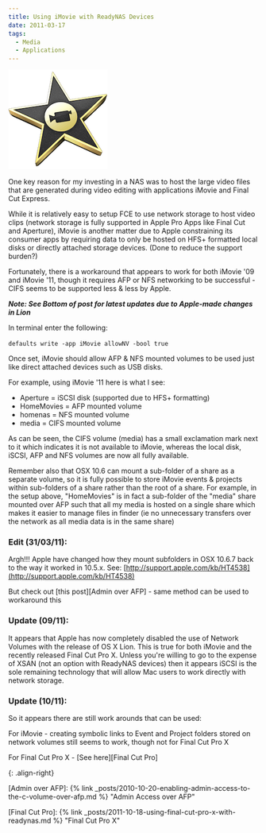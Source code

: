 ```yaml
---
title: Using iMovie with ReadyNAS Devices
date: 2011-03-17
tags:
  - Media
  - Applications
---
```


![iMovie][]

One key reason for my investing in a NAS was to host the large video files that are generated during video editing with applications iMovie and Final Cut Express.

While it is relatively easy to setup FCE to use network storage to host video clips (network storage is fully supported in Apple Pro Apps like Final Cut and Aperture), iMovie is another matter due to Apple constraining its consumer apps by requiring data to only be hosted on HFS+ formatted local disks or directly attached storage devices. (Done to reduce the support burden?)

Fortunately, there is a workaround that appears to work for both iMovie '09 and iMovie '11, though it requires AFP or NFS networking to be successful - CIFS seems to be supported less & less by Apple.

**_Note: See Bottom of post for latest updates due to Apple-made changes in Lion_**

In terminal enter the following:

`defaults write -app iMovie allowNV -bool true`

Once set, iMovie should allow AFP & NFS mounted volumes to be used just like direct attached devices such as USB disks.

For example, using iMovie '11 here is what I see:

* Aperture = iSCSI disk (supported due to HFS+ formatting)
* HomeMovies = AFP mounted volume
* homenas = NFS mounted volume
* media = CIFS mounted volume

As can be seen, the CIFS volume (media) has a small exclamation mark next to it which indicates it is not available to iMovie, whereas the local disk, iSCSI, AFP and NFS volumes are now all fully available.

Remember also that OSX 10.6 can mount a sub-folder of a share as a separate volume, so it is fully possible to store iMovie events & projects within sub-folders of a share rather than the root of a share. For example, in the setup above, "HomeMovies" is in fact a sub-folder of the "media" share mounted over AFP such that all my media is hosted on a single share which makes it easier to manage files in finder (ie no unnecessary transfers over the network as all media data is in the same share)

### Edit (31/03/11):

Argh!!! Apple have changed how they mount subfolders in OSX 10.6.7 back to the way it worked in 10.5.x. See: [http://support.apple.com/kb/HT4538](http://support.apple.com/kb/HT4538)

But check out [this post][Admin over AFP] - same method can be used to workaround this

### Update (09/11):

It appears that Apple has now completely disabled the use of Network Volumes with the release of OS X Lion. This is true for both iMovie and the recently released Final Cut Pro X. Unless you're willing to go to the expense of XSAN (not an option with ReadyNAS devices) then it appears iSCSI is the sole remaining technology that will allow Mac users to work directly with network storage.

### Update (10/11):

So it appears there are still work arounds that can be used:

For iMovie - creating symbolic links to Event and Project folders stored on network volumes still seems to work, though not for Final Cut Pro X

For Final Cut Pro X - [See here][Final Cut Pro]

[iMovie]: /assets/images/readynas/imovie.png
{: .align-right}

[Admin over AFP]: {% link _posts/2010-10-20-enabling-admin-access-to-the-c-volume-over-afp.md %} "Admin Access over AFP"

[Final Cut Pro]: {% link _posts/2011-10-18-using-final-cut-pro-x-with-readynas.md %} "Final Cut Pro X"
